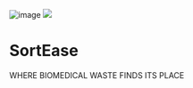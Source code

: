 ![image]({https://img.shields.io/badge/pypi-3775A9?style=for-the-badge&logo=pypi&logoColor=white})
<img src="{https://img.shields.io/badge/pypi-3775A9?style=for-the-badge&logo=pypi&logoColor=white}" />


# SortEase
WHERE BIOMEDICAL WASTE FINDS ITS PLACE​
